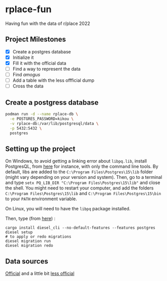 # rplace-fun
Having fun with the data of r/place 2022

## Project Milestones

- [x] Create a postgres database
- [x] Initialize it
- [x] Fill it with the official data
- [ ] Find a way to represent the data
- [ ] Find *amogus*
- [ ] Add a table with the less offficial dump
- [ ] Cross the data

## Create a postgress database

```bash
podman run -d --name rplace-db \
  -e POSTGRES_PASSWORD=kikou \
  -v rplace-db:/var/lib/postgresql/data \
  -p 5432:5432 \
  postgres

```
## Setting up the project

On Windows, to avoid getting a linking error about `libpq.lib`, install PostgresQL, from [here](http://www.enterprisedb.com/downloads/postgres-postgresql-downloads) for instance, with only the command line tools. By default, libs are added to the `C:\Program Files\Postgres\15\lib` folder (might vary depending on your version and system).
Then, go to a terminal and type `setx PQ_LIB_DIR "C:\Program Files\Postgres\15\lib"` and close the shell. You might need to restart your computer, and add the folders `C:\Program Files\Postgres\15\lib` and `C:\Program Files\Postgres\15\bin` to your `PATH` environment variable.

On Linux, you will need to have the `libpq` package installed.

Then, type (from [here](https://diesel.rs/guides/getting-started)) :
```
cargo install diesel_cli --no-default-features --features postgres
diesel setup
# to apply or redo migrations
diesel migration run
diesel migration redo
```

## Data sources
[Official](https://www.reddit.com/r/place/comments/txvk2d/rplace_datasets_april_fools_2022/) and a little bit [less official](https://www.reddit.com/r/place/comments/txh660/dump_of_the_raw_unprocessed_data_i_collected/)